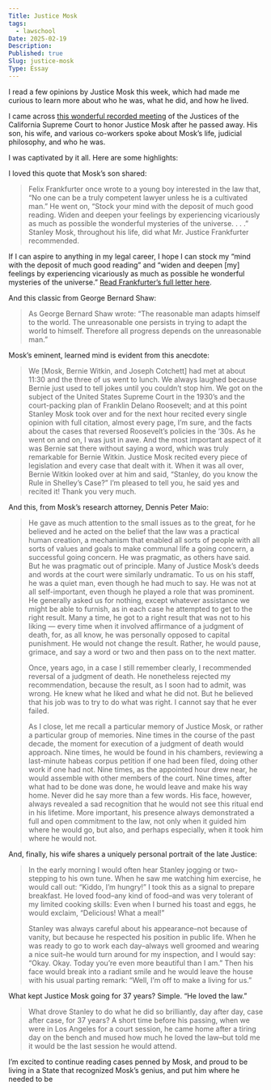```yaml
---
Title: Justice Mosk
tags:
  - lawschool
Date: 2025-02-19
Description: 
Published: true
Slug: justice-mosk
Type: Essay
---
```

I read a few opinions by Justice Mosk this week, which had made me curious to learn more about who he was, what he did, and how he lived.

I came across [this wonderful recorded meeting](https://www.cschs.org/history/california-supreme-court-justices/stanley-mosk/) of the Justices of the California Supreme Court to honor Justice Mosk after he passed away. His son, his wife, and various co-workers spoke about Mosk’s life, judicial philosophy, and who he was.

I was captivated by it all. Here are some highlights:

I loved this quote that Mosk’s son shared:

> Felix Frankfurter once wrote to a young boy interested in the law that, “No one can be a truly competent lawyer unless he is a cultivated man.” He went on, “Stock your mind with the deposit of much good reading. Widen and deepen your feelings by experiencing vicariously as much as possible the wonderful mysteries of the universe. . . .” Stanley Mosk, throughout his life, did what Mr. Justice Frankfurter recommended.

If I can aspire to anything in my legal career, I hope I can stock my “mind with the deposit of much good reading” and “widen and deepen [my] feelings by experiencing vicariously as much as possible he wonderful mysteries of the universe.” [Read Frankfurter’s full letter here](https://dltnio.pika.page/posts/felix-frankfurters-letter-of-advice-to-a-young-person-interested-in-going-into-the-law).

And this classic from George Bernard Shaw:

> As George Bernard Shaw wrote: “The reasonable man adapts himself to the world. The unreasonable one persists in trying to adapt the world to himself. Therefore all progress depends on the unreasonable man.”

Mosk’s eminent, learned mind is evident from this anecdote:

> We [Mosk, Bernie Witkin, and Joseph Cotchett] had met at about 11:30 and the three of us went to lunch. We always laughed because Bernie just used to tell jokes until you couldn’t stop him. We got on the subject of the United States Supreme Court in the 1930’s and the court-packing plan of Franklin Delano Roosevelt; and at this point Stanley Mosk took over and for the next hour recited every single opinion with full citation, almost every page, I’m sure, and the facts about the cases that reversed Roosevelt’s policies in the ‘30s. As he went on and on, I was just in awe. And the most important aspect of it was Bernie sat there without saying a word, which was truly remarkable for Bernie Witkin. Justice Mosk recited every piece of legislation and every case that dealt with it. When it was all over, Bernie Witkin looked over at him and said, “Stanley, do you know the Rule in Shelley’s Case?” I’m pleased to tell you, he said yes and recited it! Thank you very much.

And this, from Mosk’s research attorney, Dennis Peter Maio:

> He gave as much attention to the small issues as to the great, for he believed and he acted on the belief that the law was a practical human creation, a mechanism that enabled all sorts of people with all sorts of values and goals to make communal life a going concern, a successful going concern. He was pragmatic, as others have said. But he was pragmatic out of principle. Many of Justice Mosk’s deeds and words at the court were similarly undramatic. To us on his staff, he was a quiet man, even though he had much to say. He was not at all self-important, even though he played a role that was prominent. He generally asked us for nothing, except whatever assistance we might be able to furnish, as in each case he attempted to get to the right result. Many a time, he got to a right result that was not to his liking — every time when it involved affirmance of a judgment of death, for, as all know, he was personally opposed to capital punishment. He would not change the result. Rather, he would pause, grimace, and say a word or two and then pass on to the next matter.
> 
> Once, years ago, in a case I still remember clearly, I recommended reversal of a judgment of death. He nonetheless rejected my recommendation, because the result, as I soon had to admit, was wrong. He knew what he liked and what he did not. But he believed that his job was to try to do what was right. I cannot say that he ever failed.
> 
> As I close, let me recall a particular memory of Justice Mosk, or rather a particular group of memories. Nine times in the course of the past decade, the moment for execution of a judgment of death would approach. Nine times, he would be found in his chambers, reviewing a last-minute habeas corpus petition if one had been filed, doing other work if one had not. Nine times, as the appointed hour drew near, he would assemble with other members of the court. Nine times, after what had to be done was done, he would leave and make his way home. Never did he say more than a few words. His face, however, always revealed a sad recognition that he would not see this ritual end in his lifetime. More important, his presence always demonstrated a full and open commitment to the law, not only when it guided him where he would go, but also, and perhaps especially, when it took him where he would not.

And, finally, his wife shares a uniquely personal portrait of the late Justice:

> In the early morning I would often hear Stanley jogging or two-stepping to his own tune. When he saw me watching him exercise, he would call out: “Kiddo, I’m hungry!” I took this as a signal to prepare breakfast. He loved food–any kind of food–and was very tolerant of my limited cooking skills: Even when I burned his toast and eggs, he would exclaim, “Delicious! What a meal!”
> 
> Stanley was always careful about his appearance–not because of vanity, but because he respected his position in public life. When he was ready to go to work each day–always well groomed and wearing a nice suit–he would turn around for my inspection, and I would say: “Okay. Okay. Today you’re even more beautiful than I am.” Then his face would break into a radiant smile and he would leave the house with his usual parting remark: “Well, I’m off to make a living for us.”

What kept Justice Mosk going for 37 years? Simple. “He loved the law.”

> What drove Stanley to do what he did so brilliantly, day after day, case after case, for 37 years? A short time before his passing, when we were in Los Angeles for a court session, he came home after a tiring day on the bench and mused how much he loved the law–but told me it would be the last session he would attend.

I’m excited to continue reading cases penned by Mosk, and proud to be living in a State that recognized Mosk’s genius, and put him where he needed to be